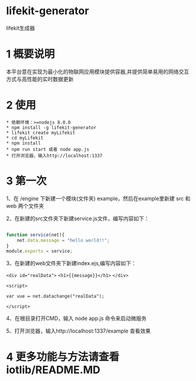 # lifekit-generator

lifekit生成器

# 1 概要说明

本平台意在实现为最小化的物联网应用模块提供容器,并提供简单易用的网络交互方式与高性能的实时数据更新<br>

# 2 使用 
    * 依赖环境：>=nodejs 8.0.0 
    * npm install -g lifekit-generator
    * lifekit create myLifekit
    * cd myLifekit
    * npm install
    * npm run start 或者 node app.js
    * 打开浏览器，输入http://localhost:1337
    
# 3 第一次

1、在 /engine 下新建一个模块(文件夹) example，然后在example里新建 src 和 web 两个文件夹

2、在新建的src文件夹下新建service.js文件，编写内容如下：

```javascript

function service(net){ 
    net.data.message = "hello world!!";
}
module.exports = service;

```

3、在新建的web文件夹下新建index.ejs,编写内容如下：

`<div id="realData">`
    `<h1>{{message}}</h1>`
`</div>`
 
`<script> `

    var vue = net.datachange("realData");
`</script>`

4、在根目录打开CMD，输入 node app.js 命令来启动微服务

5、打开浏览器，输入http://localhost:1337/example 查看效果

# 4 更多功能与方法请查看iotlib/README.MD